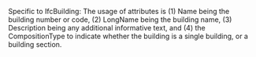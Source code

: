 Specific to IfcBuilding: The usage of attributes is (1) Name being the building number or code, (2) LongName being the building name, (3) Description being any additional informative text, and (4) the CompositionType to indicate whether the building is a single building, or a building section.